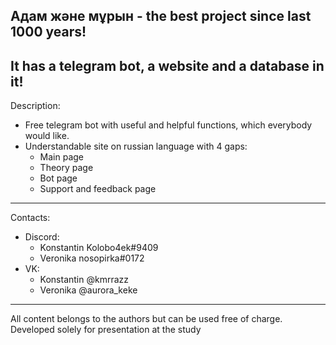 Адам және мұрын - the best project since last 1000 years!
---------------------------------------------------------
It has a telegram bot, a website and a database in it!
---------------------------------------------------------
Description:
- Free telegram bot with useful and helpful functions, 
  which everybody would like.
- Understandable site on russian language with 4 gaps:
  - Main page
  - Theory page
  - Bot page
  - Support and feedback page
---------------------------------------------------------
Contacts:
  - Discord:
    - Konstantin  Kolobo4ek#9409
    - Veronika  nosopirka#0172
  - VK:
    - Konstantin  @kmrrazz
    - Veronika  @aurora_keke
--------------------------------------------------------
All content belongs to the authors but can be used free of charge.
Developed solely for presentation at the study
